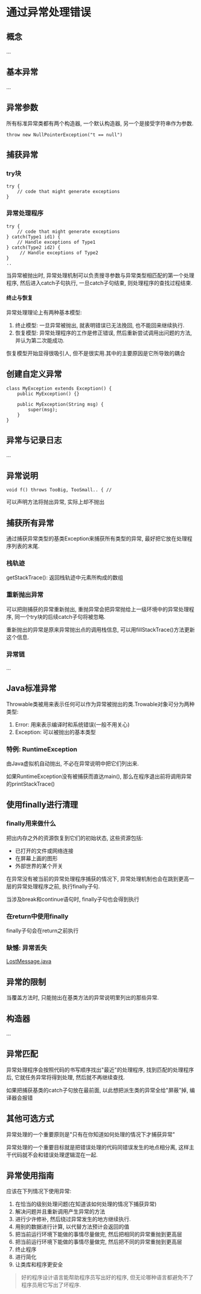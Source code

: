 # 通过异常处理错误
## 概念
...

## 基本异常
...

## 异常参数
所有标准异常类都有两个构造器, 一个默认构造器, 另一个是接受字符串作为参数.  

`throw new NullPointerException("t == null")`

## 捕获异常
### try块
```$xslt
try {
    // code that might generate exceptions
}
```

### 异常处理程序
```$xslt
try {
    // code that might generate exceptions
} catch(Type1 id1) {
    // Handle exceptions of Type1
} catch(Type2 id2) {
     // Handle exceptions of Type2
}
..
```  

当异常被抛出时, 异常处理机制可以负责搜寻参数与异常类型相匹配的第一个处理程序, 然后进入catch子句执行, 一旦catch子句结束, 则处理程序的查找过程结束.  

#### 终止与恢复
异常处理理论上有两种基本模型:
1. 终止模型: 一旦异常被抛出, 就表明错误已无法挽回, 也不能回来继续执行.
2. 恢复模型: 异常处理程序的工作是修正错误, 然后重新尝试调用出问题的方法, 并认为第二次能成功.

恢复模型开始显得很吸引人, 但不是很实用.其中的主要原因是它所导致的耦合 

## 创建自定义异常
```$xslt
class MyException extends Exception() {
    public MyException() {}
    
    public MyException(String msg) {
        super(msg);
    }
}
```

## 异常与记录日志
...

## 异常说明
`void f() throws TooBig, TooSmall.. { //`  

可以声明方法将抛出异常, 实际上却不抛出  

## 捕获所有异常
通过捕获异常类型的基类Exception来捕获所有类型的异常, 最好把它放在处理程序列表的末尾.  

### 栈轨迹
getStackTrace(): 返回栈轨迹中元素所构成的数组

### 重新抛出异常
可以把刚捕获的异常重新抛出, 重抛异常会把异常抛给上一级环境中的异常处理程序, 同一个try块的后续catch子句将被忽略.  

重新抛出的异常是原来异常抛出点的调用栈信息, 可以用fillStackTrace()方法更新这个信息.  

### 异常链
...
## Java标准异常
Throwable类被用来表示任何可以作为异常被抛出的类.Trowable对象可分为两种类型: 
1. Error: 用来表示编译时和系统错误(一般不用关心)
2. Exception: 可以被抛出的基本类型

### 特例: RuntimeException
由Java虚拟机自动抛出, 不必在异常说明中把它们列出来.  

如果RuntimeException没有被捕获而直达main(), 那么在程序退出前将调用异常的printStackTrace()  

## 使用finally进行清理
### finally用来做什么
把出内存之外的资源恢复到它们的初始状态, 这些资源包括: 
- 已打开的文件或网络连接
- 在屏幕上画的图形
- 外部世界的某个开关

在异常没有被当前的异常处理程序捕获的情况下, 异常处理机制也会在跳到更高一层的异常处理程序之前, 执行finally子句.  

当涉及break和continue语句时, finally子句也会得到执行


### 在return中使用finally
finally子句会在return之前执行

### 缺憾: 异常丢失
[LostMessage.java](./LostMessage.java)

## 异常的限制
当覆盖方法时, 只能抛出在基类方法的异常说明里列出的那些异常.  

## 构造器
... 

## 异常匹配
异常处理程序会按照代码的书写顺序找出"最近"的处理程序, 找到匹配的处理程序后, 它就任务异常将得到处理, 然后就不再继续查找.  

如果把捕获基类的catch子句放在最前面, 以此想把派生类的异常全给"屏蔽"掉, 编译器会报错  

## 其他可选方式
异常处理的一个重要原则是"只有在你知道如何处理的情况下才捕获异常"  

异常处理的一个重要目标就是把错误处理的代码同错误发生的地点相分离, 这样主干代码就不会和错误处理逻辑混在一起.  

## 异常使用指南
应该在下列情况下使用异常:
1. 在恰当的级别处理问题(在知道该如何处理的情况下捕获异常)
2. 解决问题并且重新调用产生异常的方法
3. 进行少许修补, 然后绕过异常发生的地方继续执行.
4. 用别的数据进行计算, 以代替方法预计会返回的值
5. 把当前运行环境下能做的事情尽量做完, 然后把相同的异常重抛到更高层
6. 把当前运行环境下能做的事情尽量做完, 然后把不同的异常重抛到更高层
7. 终止程序
8. 进行简化
9. 让类库和程序更安全

> 好的程序设计语言能帮助程序员写出好的程序, 但无论哪种语言都避免不了程序员用它写出了坏程序. 